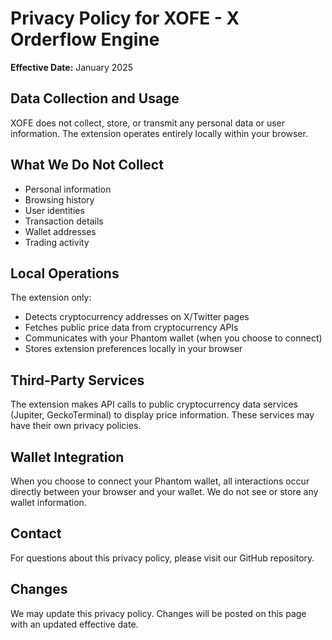 # Privacy Policy for XOFE - X Orderflow Engine

**Effective Date:** January 2025

## Data Collection and Usage

XOFE does not collect, store, or transmit any personal data or user information. The extension operates entirely locally within your browser.

## What We Do Not Collect

- Personal information
- Browsing history
- User identities
- Transaction details
- Wallet addresses
- Trading activity

## Local Operations

The extension only:
- Detects cryptocurrency addresses on X/Twitter pages
- Fetches public price data from cryptocurrency APIs
- Communicates with your Phantom wallet (when you choose to connect)
- Stores extension preferences locally in your browser

## Third-Party Services

The extension makes API calls to public cryptocurrency data services (Jupiter, GeckoTerminal) to display price information. These services may have their own privacy policies.

## Wallet Integration

When you choose to connect your Phantom wallet, all interactions occur directly between your browser and your wallet. We do not see or store any wallet information.

## Contact

For questions about this privacy policy, please visit our GitHub repository.

## Changes

We may update this privacy policy. Changes will be posted on this page with an updated effective date.